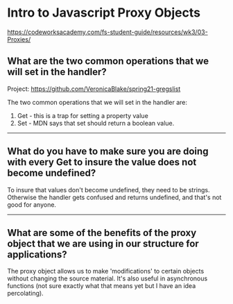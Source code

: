 # Intro to Javascript Proxy Objects

https://codeworksacademy.com/fs-student-guide/resources/wk3/03-Proxies/

## What are the two common operations that we will set in the handler?

Project: https://github.com/VeronicaBlake/spring21-gregslist

The two common operations that we will set in the handler are: 

1. Get - this is a trap for setting a property value 
2. Set - MDN says that set should return a boolean value.


---

## What do you have to make sure you are doing with every Get to insure the value does not become undefined?

To insure that values don't become undefined, they need to be strings. Otherwise the handler gets confused and returns undefined, and that's not good for anyone. 

---

## What are some of the benefits of the proxy object that we are using in our structure for applications?

The proxy object allows us to make 'modifications' to certain objects without changing the source material. It's also useful in asynchronous functions (not sure exactly what that means yet but I have an idea percolating).